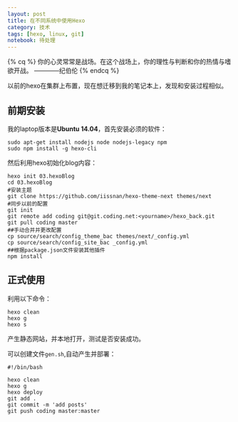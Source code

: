 ```yaml
---
layout: post
title: 在不同系统中使用Hexo
category: 技术
tags: [hexo, linux, git]
notebook: 待处理
---
```


{% cq %}
你的心灵常常是战场。在这个战场上，你的理性与判断和你的热情与嗜欲开战。
————纪伯伦
{% endcq %}

<!-- more -->

以前的hexo在集群上布置，现在想迁移到我的笔记本上，发现和安装过程相似。

## 前期安装

我的laptop版本是**Ubuntu 14.04**，首先安装必须的软件：

```
sudo apt-get install nodejs node nodejs-legacy npm
sudo npm install -g hexo-cli
```

然后利用hexo初始化blog内容：

```
hexo init 03.hexoBlog
cd 03.hexoBlog
#安装主题
git clone https://github.com/iissnan/hexo-theme-next themes/next
#同步以前的配置
git init
git remote add coding git@git.coding.net:<yourname>/hexo_back.git
git pull coding master
##手动合并并更改配置
cp source/search/config_theme_bac themes/next/_config.yml
cp source/search/config_site_bac _config.yml
##根据package.json文件安装其他插件
npm install
```

## 正式使用

利用以下命令：

```
hexo clean
hexo g
hexo s
```

产生静态网站，并本地打开，测试是否安装成功。

可以创建文件`gen.sh`,自动产生并部署：

```
#!/bin/bash

hexo clean
hexo g
hexo deploy
git add .
git commit -m 'add posts'
git push coding master:master
```
